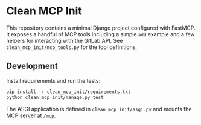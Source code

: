 # Clean MCP Init

This repository contains a minimal Django project configured with FastMCP.
It exposes a handful of MCP tools including a simple `add` example and a few
helpers for interacting with the GitLab API.  See `clean_mcp_init/mcp_tools.py`
for the tool definitions.

## Development

Install requirements and run the tests:

```bash
pip install -r clean_mcp_init/requirements.txt
python clean_mcp_init/manage.py test
```

The ASGI application is defined in `clean_mcp_init/asgi.py` and mounts the
MCP server at `/mcp`.
